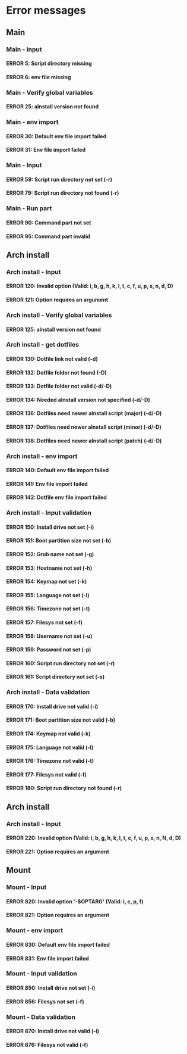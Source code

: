 # Error messages

## Main

### Main - Input

#### ERROR 5: Script directory missing

#### ERROR 6: env file missing

### Main - Verify global variables

#### ERROR 25: aInstall version not found

### Main - env import

#### ERROR 30: Default env file import failed

#### ERROR 31: Env file import failed

### Main - Input 

#### ERROR 59: Script run directory not set (-r)

#### ERROR 79: Script run directory not found (-r)

### Main - Run part

#### ERROR 90: Command part not set

#### ERROR 95: Command part invalid

## Arch install

### Arch install - Input

#### ERROR 120: Invalid option (Valid: i, b, g, h, k, l, t, c, f, u, p, s, n, d, D)

#### ERROR 121: Option requires an argument

### Arch install - Verify global variables

#### ERROR 125: aInstall version not found

### Arch install - get dotfiles

#### ERROR 130: Dotfile link not valid (-d)

#### ERROR 132: Dotfile folder not found (-D)

#### ERROR 133: Dotfile folder not valid (-d/-D)

#### ERROR 134: Needed aInstall version not specified (-d/-D)

#### ERROR 136: Dotfiles need newer aInstall script (major) (-d/-D)

#### ERROR 137: Dotfiles need newer aInstall script (minor) (-d/-D)

#### ERROR 138: Dotfiles need newer aInstall script (patch) (-d/-D)

### Arch install - env import

#### ERROR 140: Default env file import failed

#### ERROR 141: Env file import failed

#### ERROR 142: Dotfile env file import failed

### Arch install - Input validation

#### ERROR 150: Install drive not set (-i)

#### ERROR 151: Boot partition size not set (-b)

#### ERROR 152: Grub name not set (-g)

#### ERROR 153: Hostname not set (-h)

#### ERROR 154: Keymap not set (-k)

#### ERROR 155: Language not set (-l)

#### ERROR 156: Timezone not set (-t)

#### ERROR 157: Filesys not set (-f)

#### ERROR 158: Username not set (-u)

#### ERROR 159: Password not set (-p)

#### ERROR 160: Script run directory not set (-r)

#### ERROR 161: Script directory not set (-s)

### Arch install - Data validation

#### ERROR 170: Install drive not valid (-i)

#### ERROR 171: Boot partition size not valid (-b)

#### ERROR 174: Keymap not valid (-k)

#### ERROR 175: Language not valid (-l)

#### ERROR 176: Timezone not valid (-t)

#### ERROR 177: Filesys not valid (-f)

#### ERROR 180: Script run directory not found (-r)

## Arch install

### Arch install - Input

#### ERROR 220: Invalid option (Valid: i, b, g, h, k, l, t, c, f, u, p, s, n, N, d, D)

#### ERROR 221: Option requires an argument

## Mount

### Mount - Input

#### ERROR 820: Invalid option '-$OPTARG' (Valid: i, c, p, f)

#### ERROR 821: Option requires an argument

### Mount - env import

#### ERROR 830: Default env file import failed

#### ERROR 831: Env file import failed

### Mount - Input validation

#### ERROR 850: Install drive not set (-i)

#### ERROR 856: Filesys not set (-f)

### Mount - Data validation

#### ERROR 870: Install drive not valid (-i)

#### ERROR 876: Filesys not valid (-f)
